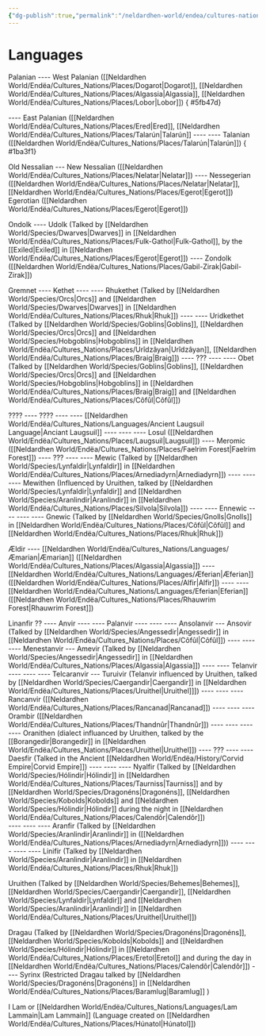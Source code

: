 ```yaml
---
{"dg-publish":true,"permalink":"/neldardhen-world/endea/cultures-nations/languages/languages/"}
---
```


# Languages
Palanian
---- West Palanian ([[Neldardhen World/Endëa/Cultures_Nations/Places/Dogarot\|Dogarot]], [[Neldardhen World/Endëa/Cultures_Nations/Places/Algassia\|Algassia]], [[Neldardhen World/Endëa/Cultures_Nations/Places/Lobor\|Lobor]])
{ #5fb47d}

---- East Palanian ([[Neldardhen World/Endëa/Cultures_Nations/Places/Ered\|Ered]], [[Neldardhen World/Endëa/Cultures_Nations/Places/Talarún\|Talarún]]
---- ---- Talanian ([[Neldardhen World/Endëa/Cultures_Nations/Places/Talarún\|Talarún]]) 
{ #1ba3f1}


Old Nessalian	--- New Nessalian ([[Neldardhen World/Endëa/Cultures_Nations/Places/Nelatar\|Nelatar]])
---- Nessegerian ([[Neldardhen World/Endëa/Cultures_Nations/Places/Nelatar\|Nelatar]], [[Neldardhen World/Endëa/Cultures_Nations/Places/Egerot\|Egerot]])
Egerotian ([[Neldardhen World/Endëa/Cultures_Nations/Places/Egerot\|Egerot]])


Ondolk
---- Udolk (Talked by [[Neldardhen World/Species/Dwarves\|Dwarves]] in [[Neldardhen World/Endëa/Cultures_Nations/Places/Fulk-Gathol\|Fulk-Gathol]], by the [[Exiled\|Exiled]] in [[Neldardhen World/Endëa/Cultures_Nations/Places/Egerot\|Egerot]])
---- Zondolk ([[Neldardhen World/Endëa/Cultures_Nations/Places/Gabil-Zirak\|Gabil-Zirak]])


Gremnet
---- Kethet
---- ---- Rhukethet (Talked by [[Neldardhen World/Species/Orcs\|Orcs]] and [[Neldardhen World/Species/Dwarves\|Dwarves]] in [[Neldardhen World/Endëa/Cultures_Nations/Places/Rhuk\|Rhuk]])
---- ---- Uridkethet (Talked by [[Neldardhen World/Species/Goblins\|Goblins]], [[Neldardhen World/Species/Orcs\|Orcs]] and [[Neldardhen World/Species/Hobgoblins\|Hobgoblins]]  in [[Neldardhen World/Endëa/Cultures_Nations/Places/Urîdzâyan\|Urîdzâyan]], [[Neldardhen World/Endëa/Cultures_Nations/Places/Braig\|Braig]])
---- ???
---- ---- Obet (Talked by [[Neldardhen World/Species/Goblins\|Goblins]], [[Neldardhen World/Species/Orcs\|Orcs]] and [[Neldardhen World/Species/Hobgoblins\|Hobgoblins]] in [[Neldardhen World/Endëa/Cultures_Nations/Places/Braig\|Braig]] and [[Neldardhen World/Endëa/Cultures_Nations/Places/Côfûl\|Côfûl]])


????
---- ????
---- ---- [[Neldardhen World/Endëa/Cultures_Nations/Languages/Ancient Laugsuil Language\|Anciant Laugsuil]]
---- ---- ---- Losul ([[Neldardhen World/Endëa/Cultures_Nations/Places/Laugsuil\|Laugsuil]])
---- Meromic ([[Neldardhen World/Endëa/Cultures_Nations/Places/Faelrim Forest\|Faelrim Forest]])
---- ??? 
---- ---- Mewic	(Talked by [[Neldardhen World/Species/Lynfaldir\|Lynfaldir]] in [[Neldardhen World/Endëa/Cultures_Nations/Places/Arnediadyrn\|Arnediadyrn]])
---- ---- ---- Mewithen (Influenced by Uruithen, talked by [[Neldardhen World/Species/Lynfaldir\|Lynfaldir]] and [[Neldardhen World/Species/Aranlindir\|Aranlindir]] in [[Neldardhen World/Endëa/Cultures_Nations/Places/Silvola\|Silvola]])
---- ---- Ennewic
---- ---- ---- Gnewic (Talked by [[Neldardhen World/Species/Gnolls\|Gnolls]] in [[Neldardhen World/Endëa/Cultures_Nations/Places/Côfûl\|Côfûl]] and [[Neldardhen World/Endëa/Cultures_Nations/Places/Rhuk\|Rhuk]])


Ældir
---- [[Neldardhen World/Endëa/Cultures_Nations/Languages/Æmarian\|Æmarian]] ([[Neldardhen World/Endëa/Cultures_Nations/Places/Algassia\|Algassia]])
---- [[Neldardhen World/Endëa/Cultures_Nations/Languages/Æferian\|Æferian]] ([[Neldardhen World/Endëa/Cultures_Nations/Places/Alfir\|Alfir]])
---- ---- [[Neldardhen World/Endëa/Cultures_Nations/Languages/Eferian\|Eferian]] ([[Neldardhen World/Endëa/Cultures_Nations/Places/Rhauwrim Forest\|Rhauwrim Forest]])


Linanfir ??
---- Anvir
---- ---- Palanvir
---- ---- ---- Ansolanvir ---	Ansovir (Talked by [[Neldardhen World/Species/Angessedir\|Angessedir]] in [[Neldardhen World/Endëa/Cultures_Nations/Places/Côfûl\|Côfûl]])
---- ---- ---- Menestanvir --- 	Amevir (Talked by [[Neldardhen World/Species/Angessedir\|Angessedir]] in [[Neldardhen World/Endëa/Cultures_Nations/Places/Algassia\|Algassia]])
---- ---- Telanvir	
---- ---- ---- Telcaranvir ---	Turuivir (Telanvir influenced by Uruithen, talked by [[Neldardhen World/Species/Caergandir\|Caergandir]] in [[Neldardhen World/Endëa/Cultures_Nations/Places/Uruithel\|Uruithel]]])
---- ---- ---- Rancanvir ([[Neldardhen World/Endëa/Cultures_Nations/Places/Rancanad\|Rancanad]])
---- ---- ---- Orambir ([[Neldardhen World/Endëa/Cultures_Nations/Places/Thandnûr\|Thandnûr]])
---- ---- ---- ---- Oranithen (dialect influanced by Uruithen, talked by the [[Borangedir\|Borangedir]] in [[Neldardhen World/Endëa/Cultures_Nations/Places/Uruithel\|Uruithel]])
---- ???
---- ---- Daesfir (Talked in the Ancient [[Neldardhen World/Endëa/History/Corvid Empire\|Corvid Empire]])
---- ---- ---- Nyalfir	(Talked by [[Neldardhen World/Species/Hólindir\|Hólindir]] in [[Neldardhen World/Endëa/Cultures_Nations/Places/Taurniss\|Taurniss]] and by [[Neldardhen World/Species/Dragonéns\|Dragonéns]], [[Neldardhen World/Species/Kobolds\|Kobolds]] and [[Neldardhen World/Species/Hólindir\|Hólindir]] during the night in [[Neldardhen World/Endëa/Cultures_Nations/Places/Calendôr\|Calendôr]])	
---- ---- ---- Aranfir (Talked by [[Neldardhen World/Species/Aranlindir\|Aranlindir]] in ([[Neldardhen World/Endëa/Cultures_Nations/Places/Arnediadyrn\|Arnediadyrn]]))
---- ---- ---- ---- Linifir (Talked by [[Neldardhen World/Species/Aranlindir\|Aranlindir]] in [[Neldardhen World/Endëa/Cultures_Nations/Places/Rhuk\|Rhuk]])

Uruithen (Talked by [[Neldardhen World/Species/Behemes\|Behemes]], [[Neldardhen World/Species/Caergandir\|Caergandir]], [[Neldardhen World/Species/Lynfaldir\|Lynfaldir]] and [[Neldardhen World/Species/Aranlindir\|Aranlindir]] in [[Neldardhen World/Endëa/Cultures_Nations/Places/Uruithel\|Uruithel]])

Dragau (Talked by [[Neldardhen World/Species/Dragonéns\|Dragonéns]], [[Neldardhen World/Species/Kobolds\|Kobolds]] and [[Neldardhen World/Species/Hólindir\|Hólindir]] in [[Neldardhen World/Endëa/Cultures_Nations/Places/Eretol\|Eretol]] and during the day in [[Neldardhen World/Endëa/Cultures_Nations/Places/Calendôr\|Calendôr]]) 
---- Syrinx (Restricted Dragau talked by [[Neldardhen World/Species/Dragonéns\|Dragonéns]] in [[Neldardhen World/Endëa/Cultures_Nations/Places/Baramlug\|Baramlug]] )

I Lam or [[Neldardhen World/Endëa/Cultures_Nations/Languages/Lam Lammain\|Lam Lammain]] (Language created on [[Neldardhen World/Endëa/Cultures_Nations/Places/Húnatol\|Húnatol]])